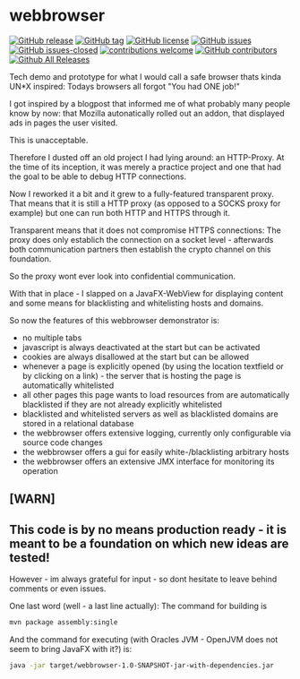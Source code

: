 # webbrowser

<!---
[![start with why](https://img.shields.io/badge/start%20with-why%3F-brightgreen.svg?style=flat)](http://www.ted.com/talks/simon_sinek_how_great_leaders_inspire_action)
--->
[![GitHub release](https://img.shields.io/github/release/elbosso/webbrowser/all.svg?maxAge=1)](https://GitHub.com/elbosso/webbrowser/releases/)
[![GitHub tag](https://img.shields.io/github/tag/elbosso/webbrowser.svg)](https://GitHub.com/elbosso/webbrowser/tags/)
[![GitHub license](https://img.shields.io/github/license/elbosso/webbrowser.svg)](https://github.com/elbosso/webbrowser/blob/master/LICENSE)
[![GitHub issues](https://img.shields.io/github/issues/elbosso/webbrowser.svg)](https://GitHub.com/elbosso/webbrowser/issues/)
[![GitHub issues-closed](https://img.shields.io/github/issues-closed/elbosso/webbrowser.svg)](https://GitHub.com/elbosso/webbrowser/issues?q=is%3Aissue+is%3Aclosed)
[![contributions welcome](https://img.shields.io/badge/contributions-welcome-brightgreen.svg?style=flat)](https://github.com/elbosso/webbrowser/issues)
[![GitHub contributors](https://img.shields.io/github/contributors/elbosso/webbrowser.svg)](https://GitHub.com/elbosso/webbrowser/graphs/contributors/)
[![Github All Releases](https://img.shields.io/github/downloads/elbosso/webbrowser/total.svg)](https://github.com/elbosso/webbrowser)

Tech demo and prototype for what I would call a safe browser thats kinda UN*X inspired: Todays
    browsers all forgot "You had ONE job!"
    
I got inspired by a blogpost that informed me of what probably
many people know by now: that Mozilla autonatically rolled out an addon,
that displayed ads in pages the user visited.

This is unacceptable.

Therefore I dusted off an old project I had lying around: an HTTP-Proxy.
At the time of its inception, it was merely a practice project and
one that had the goal to be able to debug HTTP connections.

Now I reworked it a bit and it grew to a fully-featured transparent
proxy. That means that it is still a HTTP proxy (as opposed
to a SOCKS proxy for example) but one can run both HTTP and HTTPS through it.

Transparent means that it does not compromise HTTPS connections:
The proxy does only establich the connection on a socket level - afterwards
both communication partners then establish the crypto channel on this
foundation.

So the proxy wont ever look into confidential communication.

With that in place - I slapped on a JavaFX-WebView for displaying
content and some means for blacklisting and whitelisting hosts and domains.

So now the features of this webbrowser demonstrator is: 
 * no multiple tabs
 * javascript is always deactivated at the start but can be activated
 * cookies are always disallowed at the start but can be allowed
 * whenever a page is explicitly opened (by using the location textfield or by clicking on a link) - the server that is hosting the page is automatically whitelisted
 * all other pages this page wants to load resources from are automatically blacklisted if they are not already explicitly whitelisted
 * blacklisted and whitelisted servers as well as blacklisted domains are stored in a relational database
 * the webbrowser offers extensive logging, currently only configurable via source code changes
 * the webbrowser offers a gui for easily white-/blacklisting arbitrary hosts
 * the webbrowser offers an extensive JMX interface for monitoring its operation

[WARN]
----
This code is by no means production ready - it is meant to
be a foundation on which new ideas are tested!
----

However - im always grateful for input - so dont hesitate to 
leave behind comments or even issues.

One last word (well - a last line actually): The command for building is
```bash
mvn package assembly:single
``` 

And the command for executing (with Oracles JVM - OpenJVM does not seem to bring JavaFX with it?) is:
```bash
java -jar target/webbrowser-1.0-SNAPSHOT-jar-with-dependencies.jar
```
 
